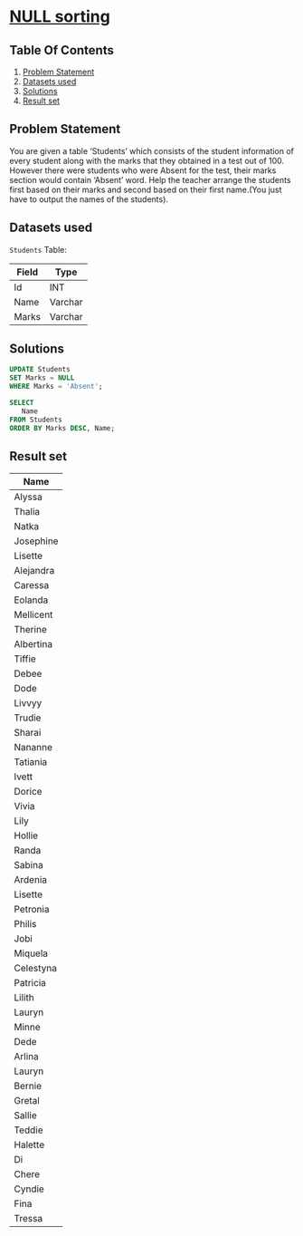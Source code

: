 # [NULL sorting](https://www.interviewbit.com/problems/null-sorting/)

## Table Of Contents
1. [Problem Statement](#problem-statement)
2. [Datasets used](#datasets-used)
3. [Solutions](#solutions)
4. [Result set](#result-set)

## Problem Statement

You are given a table ‘Students’ which consists of the student information of every student along with the marks that they obtained in a test out of 100. However there were students who were Absent for the test, their marks section would contain ‘Absent’ word. Help the teacher arrange the students first based on their marks and second based on their first name.(You just have to output the names of the students).

## Datasets used

```Students``` Table:

| Field | Type    |
| ----- | ------- |
| Id    | INT     |
| Name  | Varchar |
| Marks | Varchar |

## Solutions

```sql
UPDATE Students
SET Marks = NULL
WHERE Marks = 'Absent';

SELECT
   Name
FROM Students
ORDER BY Marks DESC, Name;
```

## Result set

| **Name**  |
| --------- |
| Alyssa    |
| Thalia    |
| Natka     |
| Josephine |
| Lisette   |
| Alejandra |
| Caressa   |
| Eolanda   |
| Mellicent |
| Therine   |
| Albertina |
| Tiffie    |
| Debee     |
| Dode      |
| Livvyy    |
| Trudie    |
| Sharai    |
| Nananne   |
| Tatiania  |
| Ivett     |
| Dorice    |
| Vivia     |
| Lily      |
| Hollie    |
| Randa     |
| Sabina    |
| Ardenia   |
| Lisette   |
| Petronia  |
| Philis    |
| Jobi      |
| Miquela   |
| Celestyna |
| Patricia  |
| Lilith    |
| Lauryn    |
| Minne     |
| Dede      |
| Arlina    |
| Lauryn    |
| Bernie    |
| Gretal    |
| Sallie    |
| Teddie    |
| Halette   |
| Di        |
| Chere     |
| Cyndie    |
| Fina      |
| Tressa    |
